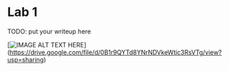 # Lab 1

TODO: put your writeup here

[![IMAGE ALT TEXT HERE](https://imgur.com/a/DWjpE.jpg)]
(https://drive.google.com/file/d/0B1r9QYTd8YNrNDVkeWtic3RsVTg/view?usp=sharing)
